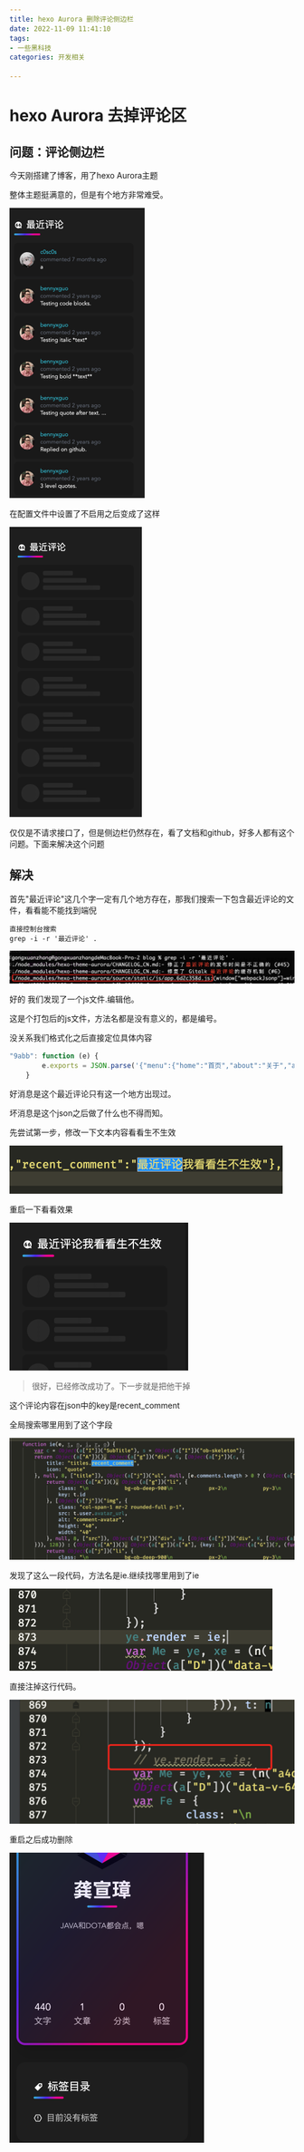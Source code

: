 ```yaml
---
title: hexo Aurora 删除评论侧边栏
date: 2022-11-09 11:41:10
tags:
- 一些黑科技
categories: 开发相关

---
```



# hexo Aurora 去掉评论区

## 问题：评论侧边栏 

今天刚搭建了博客，用了hexo Aurora主题

整体主题挺满意的，但是有个地方非常难受。

<img src="/images/image-20221109094356058.png" alt="image-20221109094356058" style="zoom: 50%;" />



在配置文件中设置了不启用之后变成了这样

<img src="/images/image-20221109094501762.png" alt="image-20221109094501762" style="zoom:50%;" />



仅仅是不请求接口了，但是侧边栏仍然存在，看了文档和github，好多人都有这个问题。下面来解决这个问题

## 解决

首先"最近评论"这几个字一定有几个地方存在，那我们搜索一下包含最近评论的文件，看看能不能找到端倪

```shell
直接控制台搜索
grep -i -r '最近评论' .
```

![image-20221109095002608](/images/image-20221109095002608.png)

好的 我们发现了一个js文件.编辑他。



这是个打包后的js文件，方法名都是没有意义的，都是编号。

没关系我们格式化之后直接定位具体内容

```js
"9abb": function (e) {
        e.exports = JSON.parse('{"menu":{"home":"首页","about":"关于","archives":"归档","categories":"分类","tags":"标签","post":"文章","message-board":"留言板","search":"搜索结果","not-found":"无法找到页面"},"home":{"recommended":"推荐文章"},"titles":{"articles":"文章列表","about":"关于我","category_list":"分类目录","tag_list":"标签目录","toc":"文章目录","comment":"评论区","recent_comment":"最近评论"},"settings":{"months":["一月","二月","三月","四月","五月","六月","七月","八月","九月","十月","十一月","十二月"],"articles":"文章","categories":"分类","tags":"标签","words":"文字","visitor_count":"总共访客数","visit_count":"总共访问数","button-all":"全部","paginator":{"newer":"新的","older":"以往","prev":"上一篇更回味","next":"下一篇更精彩"},"more-tags":"查看更多","admin-user":"博主","shared-on":"发布于","recently-search":"最近搜索","search-result":"一共找到 [total] 个结果","no-recent-search":"没有最近搜索记录。","no-search-result":"没有找到任何记录。","cmd-to-select":"查看","cmd-to-navigate":"选择","cmd-to-close":"关闭","searched-by":"搜索引擎","tips-back-to-top":"返回顶部","tips-open-menu":"打开菜单","tips-back-to-home":"返回首页","tips-open-search":"打开搜索","default-category":"文章","default-tag":"未分类","empty-tag":"目前没有标签","pinned":"置顶","featured":"推荐"}}')
    }
```

好消息是这个最近评论只有这一个地方出现过。

坏消息是这个json之后做了什么也不得而知。

先尝试第一步，修改一下文本内容看看生不生效

<img src="/images/image-20221109095605020.png" alt="image-20221109095605020" style="zoom:50%;margin-left:0px" />



重启一下看看效果

<img src="/images/image-20221109100320231.png" alt="image-20221109100320231" style="zoom:50%;margin-left:0px" />

> 很好，已经修改成功了。下一步就是把他干掉



这个评论内容在json中的key是recent_comment

全局搜索哪里用到了这个字段

![image-20221109102813197](/images/image-20221109102813197.png)

发现了这么一段代码，方法名是ie.继续找哪里用到了ie

<img src="/images/image-20221109102846918.png" alt="image-20221109102846918" style="zoom:50%;margin-left:0px" />

直接注掉这行代码。

<img src="/images/image-20221109102934094.png" alt="image-20221109102934094" style="zoom:50%;margin-left:0px" />

重启之后成功删除

<img src="/images/image-20221109103015680.png" alt="image-20221109103015680" style="zoom:50%;margin-left:0px" />


